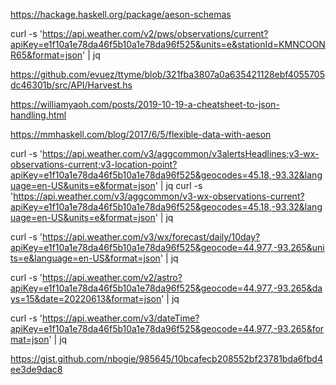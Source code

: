 https://hackage.haskell.org/package/aeson-schemas

curl -s 'https://api.weather.com/v2/pws/observations/current?apiKey=e1f10a1e78da46f5b10a1e78da96f525&units=e&stationId=KMNCOONR65&format=json' | jq


https://github.com/evuez/ttyme/blob/321fba3807a0a635421128ebf4055705dc46301b/src/API/Harvest.hs


https://williamyaoh.com/posts/2019-10-19-a-cheatsheet-to-json-handling.html

https://mmhaskell.com/blog/2017/6/5/flexible-data-with-aeson

curl -s 'https://api.weather.com/v3/aggcommon/v3alertsHeadlines;v3-wx-observations-current;v3-location-point?apiKey=e1f10a1e78da46f5b10a1e78da96f525&geocodes=45.18,-93.32&language=en-US&units=e&format=json' | jq
curl -s 'https://api.weather.com/v3/aggcommon/v3-wx-observations-current?apiKey=e1f10a1e78da46f5b10a1e78da96f525&geocodes=45.18,-93.32&language=en-US&units=e&format=json' | jq

curl -s 'https://api.weather.com/v3/wx/forecast/daily/10day?apiKey=e1f10a1e78da46f5b10a1e78da96f525&geocode=44.977,-93.265&units=e&language=en-US&format=json' | jq

curl -s 'https://api.weather.com/v2/astro?apiKey=e1f10a1e78da46f5b10a1e78da96f525&geocode=44.977,-93.265&days=15&date=20220613&format=json' | jq

curl -s 'https://api.weather.com/v3/dateTime?apiKey=e1f10a1e78da46f5b10a1e78da96f525&geocode=44.977,-93.265&format=json' | jq


https://gist.github.com/nbogie/985645/10bcafecb208552bf23781bda6fbd4ee3de9dac8
